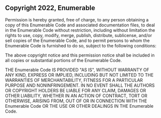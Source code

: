 ## Copyright 2022, Enumerable

Permission is hereby granted, free of charge, to any person obtaining a copy of this Enumerable Code and associated documentation files, to deal in the Enumerable Code without restriction, including without limitation the rights to use, copy, modify, merge, publish, distribute, sublicense, and/or sell copies of the Enumerable Code, and to permit persons to whom the Enumerable Code is furnished to do so, subject to the following conditions:

The above copyright notice and this permission notice shall be included in all copies or substantial portions of the Enumerable Code.

THE Enumerable Code IS PROVIDED "AS IS", WITHOUT WARRANTY OF ANY KIND, EXPRESS OR IMPLIED, INCLUDING BUT NOT LIMITED TO THE WARRANTIES OF MERCHANTABILITY, FITNESS FOR A PARTICULAR PURPOSE AND NONINFRINGEMENT. IN NO EVENT SHALL THE AUTHORS OR COPYRIGHT HOLDERS BE LIABLE FOR ANY CLAIM, DAMAGES OR OTHER LIABILITY, WHETHER IN AN ACTION OF CONTRACT, TORT OR OTHERWISE, ARISING FROM, OUT OF OR IN CONNECTION WITH THE Enumerable Code OR THE USE OR OTHER DEALINGS IN THE Enumerable Code.
